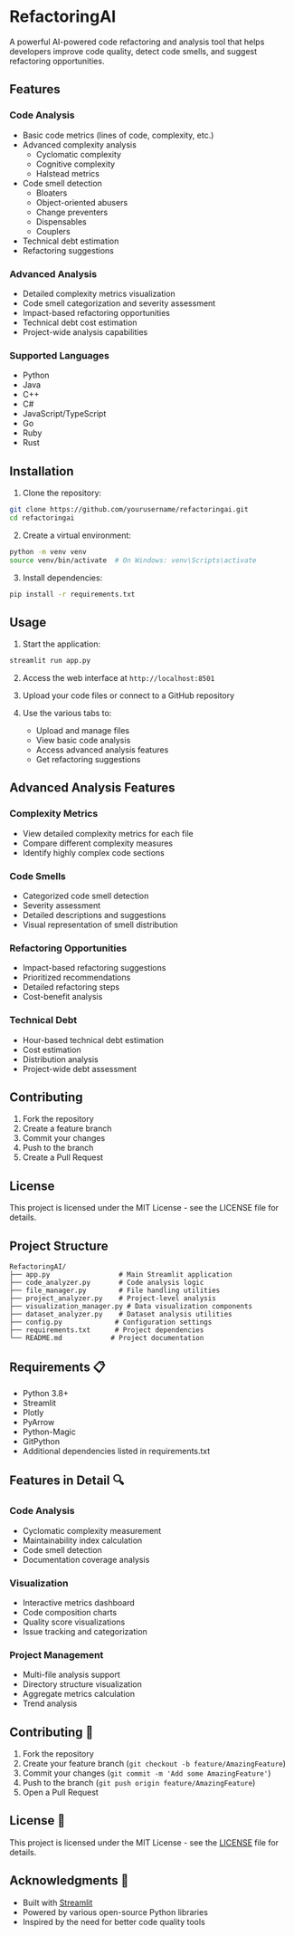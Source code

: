 # RefactoringAI

A powerful AI-powered code refactoring and analysis tool that helps developers improve code quality, detect code smells, and suggest refactoring opportunities.

## Features

### Code Analysis
- Basic code metrics (lines of code, complexity, etc.)
- Advanced complexity analysis
  - Cyclomatic complexity
  - Cognitive complexity
  - Halstead metrics
- Code smell detection
  - Bloaters
  - Object-oriented abusers
  - Change preventers
  - Dispensables
  - Couplers
- Technical debt estimation
- Refactoring suggestions

### Advanced Analysis
- Detailed complexity metrics visualization
- Code smell categorization and severity assessment
- Impact-based refactoring opportunities
- Technical debt cost estimation
- Project-wide analysis capabilities

### Supported Languages
- Python
- Java
- C++
- C#
- JavaScript/TypeScript
- Go
- Ruby
- Rust

## Installation

1. Clone the repository:
```bash
git clone https://github.com/yourusername/refactoringai.git
cd refactoringai
```

2. Create a virtual environment:
```bash
python -m venv venv
source venv/bin/activate  # On Windows: venv\Scripts\activate
```

3. Install dependencies:
```bash
pip install -r requirements.txt
```

## Usage

1. Start the application:
```bash
streamlit run app.py
```

2. Access the web interface at `http://localhost:8501`

3. Upload your code files or connect to a GitHub repository

4. Use the various tabs to:
   - Upload and manage files
   - View basic code analysis
   - Access advanced analysis features
   - Get refactoring suggestions

## Advanced Analysis Features

### Complexity Metrics
- View detailed complexity metrics for each file
- Compare different complexity measures
- Identify highly complex code sections

### Code Smells
- Categorized code smell detection
- Severity assessment
- Detailed descriptions and suggestions
- Visual representation of smell distribution

### Refactoring Opportunities
- Impact-based refactoring suggestions
- Prioritized recommendations
- Detailed refactoring steps
- Cost-benefit analysis

### Technical Debt
- Hour-based technical debt estimation
- Cost estimation
- Distribution analysis
- Project-wide debt assessment

## Contributing

1. Fork the repository
2. Create a feature branch
3. Commit your changes
4. Push to the branch
5. Create a Pull Request

## License

This project is licensed under the MIT License - see the LICENSE file for details.

## Project Structure

```
RefactoringAI/
├── app.py                 # Main Streamlit application
├── code_analyzer.py       # Code analysis logic
├── file_manager.py        # File handling utilities
├── project_analyzer.py    # Project-level analysis
├── visualization_manager.py # Data visualization components
├── dataset_analyzer.py    # Dataset analysis utilities
├── config.py             # Configuration settings
├── requirements.txt      # Project dependencies
└── README.md            # Project documentation
```

## Requirements 📋

- Python 3.8+
- Streamlit
- Plotly
- PyArrow
- Python-Magic
- GitPython
- Additional dependencies listed in requirements.txt

## Features in Detail 🔍

### Code Analysis
- Cyclomatic complexity measurement
- Maintainability index calculation
- Code smell detection
- Documentation coverage analysis

### Visualization
- Interactive metrics dashboard
- Code composition charts
- Quality score visualizations
- Issue tracking and categorization

### Project Management
- Multi-file analysis support
- Directory structure visualization
- Aggregate metrics calculation
- Trend analysis

## Contributing 🤝

1. Fork the repository
2. Create your feature branch (`git checkout -b feature/AmazingFeature`)
3. Commit your changes (`git commit -m 'Add some AmazingFeature'`)
4. Push to the branch (`git push origin feature/AmazingFeature`)
5. Open a Pull Request

## License 📄

This project is licensed under the MIT License - see the [LICENSE](LICENSE) file for details.

## Acknowledgments 🙏

- Built with [Streamlit](https://streamlit.io/)
- Powered by various open-source Python libraries
- Inspired by the need for better code quality tools 